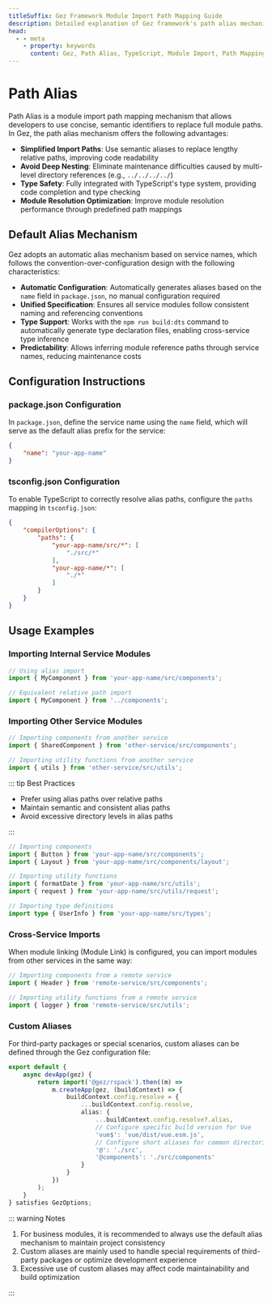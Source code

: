 ```yaml
---
titleSuffix: Gez Framework Module Import Path Mapping Guide
description: Detailed explanation of Gez framework's path alias mechanism, including simplified import paths, avoiding deep nesting, type safety, and module resolution optimization, helping developers improve code maintainability.
head:
  - - meta
    - property: keywords
      content: Gez, Path Alias, TypeScript, Module Import, Path Mapping, Code Maintainability
---
```


# Path Alias

Path Alias is a module import path mapping mechanism that allows developers to use concise, semantic identifiers to replace full module paths. In Gez, the path alias mechanism offers the following advantages:

- **Simplified Import Paths**: Use semantic aliases to replace lengthy relative paths, improving code readability
- **Avoid Deep Nesting**: Eliminate maintenance difficulties caused by multi-level directory references (e.g., `../../../../`)
- **Type Safety**: Fully integrated with TypeScript's type system, providing code completion and type checking
- **Module Resolution Optimization**: Improve module resolution performance through predefined path mappings

## Default Alias Mechanism

Gez adopts an automatic alias mechanism based on service names, which follows the convention-over-configuration design with the following characteristics:

- **Automatic Configuration**: Automatically generates aliases based on the `name` field in `package.json`, no manual configuration required
- **Unified Specification**: Ensures all service modules follow consistent naming and referencing conventions
- **Type Support**: Works with the `npm run build:dts` command to automatically generate type declaration files, enabling cross-service type inference
- **Predictability**: Allows inferring module reference paths through service names, reducing maintenance costs

## Configuration Instructions

### package.json Configuration

In `package.json`, define the service name using the `name` field, which will serve as the default alias prefix for the service:

```json title="package.json"
{
    "name": "your-app-name"
}
```

### tsconfig.json Configuration

To enable TypeScript to correctly resolve alias paths, configure the `paths` mapping in `tsconfig.json`:

```json title="tsconfig.json"
{
    "compilerOptions": {
        "paths": {
            "your-app-name/src/*": [
                "./src/*"
            ],
            "your-app-name/*": [
                "./*"
            ]
        }
    }
}
```

## Usage Examples

### Importing Internal Service Modules

```ts
// Using alias import
import { MyComponent } from 'your-app-name/src/components';

// Equivalent relative path import
import { MyComponent } from '../components';
```

### Importing Other Service Modules

```ts
// Importing components from another service
import { SharedComponent } from 'other-service/src/components';

// Importing utility functions from another service
import { utils } from 'other-service/src/utils';
```

::: tip Best Practices
- Prefer using alias paths over relative paths
- Maintain semantic and consistent alias paths
- Avoid excessive directory levels in alias paths

:::

``` ts
// Importing components
import { Button } from 'your-app-name/src/components';
import { Layout } from 'your-app-name/src/components/layout';

// Importing utility functions
import { formatDate } from 'your-app-name/src/utils';
import { request } from 'your-app-name/src/utils/request';

// Importing type definitions
import type { UserInfo } from 'your-app-name/src/types';
```

### Cross-Service Imports

When module linking (Module Link) is configured, you can import modules from other services in the same way:

```ts
// Importing components from a remote service
import { Header } from 'remote-service/src/components';

// Importing utility functions from a remote service
import { logger } from 'remote-service/src/utils';
```

### Custom Aliases

For third-party packages or special scenarios, custom aliases can be defined through the Gez configuration file:

```ts title="src/entry.node.ts"
export default {
    async devApp(gez) {
        return import('@gez/rspack').then((m) =>
            m.createApp(gez, (buildContext) => {
                buildContext.config.resolve = {
                    ...buildContext.config.resolve,
                    alias: {
                        ...buildContext.config.resolve?.alias,
                        // Configure specific build version for Vue
                        'vue$': 'vue/dist/vue.esm.js',
                        // Configure short aliases for common directories
                        '@': './src',
                        '@components': './src/components'
                    }
                }
            })
        );
    }
} satisfies GezOptions;
```

::: warning Notes
1. For business modules, it is recommended to always use the default alias mechanism to maintain project consistency
2. Custom aliases are mainly used to handle special requirements of third-party packages or optimize development experience
3. Excessive use of custom aliases may affect code maintainability and build optimization

:::
